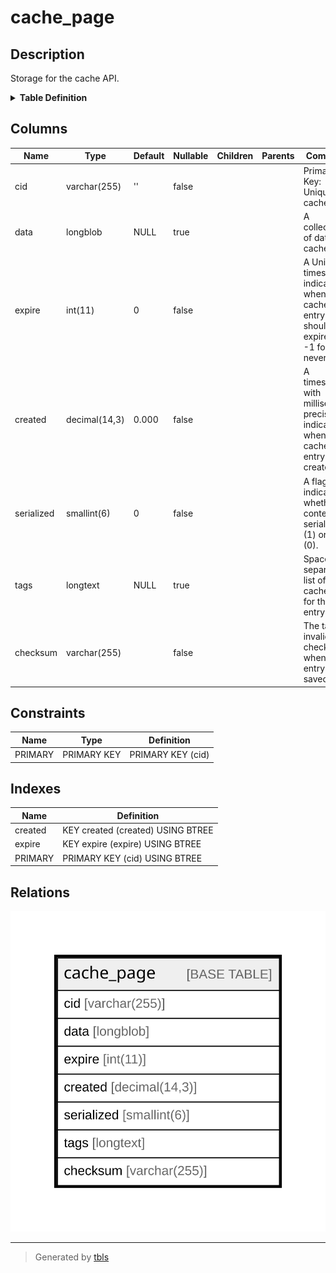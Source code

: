 # cache_page

## Description

Storage for the cache API.

<details>
<summary><strong>Table Definition</strong></summary>

```sql
CREATE TABLE `cache_page` (
  `cid` varchar(255) CHARACTER SET ascii COLLATE ascii_bin NOT NULL DEFAULT '' COMMENT 'Primary Key: Unique cache ID.',
  `data` longblob DEFAULT NULL COMMENT 'A collection of data to cache.',
  `expire` int(11) NOT NULL DEFAULT 0 COMMENT 'A Unix timestamp indicating when the cache entry should expire, or -1 for never.',
  `created` decimal(14,3) NOT NULL DEFAULT 0.000 COMMENT 'A timestamp with millisecond precision indicating when the cache entry was created.',
  `serialized` smallint(6) NOT NULL DEFAULT 0 COMMENT 'A flag to indicate whether content is serialized (1) or not (0).',
  `tags` longtext DEFAULT NULL COMMENT 'Space-separated list of cache tags for this entry.',
  `checksum` varchar(255) CHARACTER SET ascii COLLATE ascii_general_ci NOT NULL COMMENT 'The tag invalidation checksum when this entry was saved.',
  PRIMARY KEY (`cid`),
  KEY `expire` (`expire`),
  KEY `created` (`created`)
) ENGINE=InnoDB DEFAULT CHARSET=utf8mb4 COLLATE=utf8mb4_general_ci COMMENT='Storage for the cache API.'
```

</details>

## Columns

| Name | Type | Default | Nullable | Children | Parents | Comment |
| ---- | ---- | ------- | -------- | -------- | ------- | ------- |
| cid | varchar(255) | '' | false |  |  | Primary Key: Unique cache ID. |
| data | longblob | NULL | true |  |  | A collection of data to cache. |
| expire | int(11) | 0 | false |  |  | A Unix timestamp indicating when the cache entry should expire, or -1 for never. |
| created | decimal(14,3) | 0.000 | false |  |  | A timestamp with millisecond precision indicating when the cache entry was created. |
| serialized | smallint(6) | 0 | false |  |  | A flag to indicate whether content is serialized (1) or not (0). |
| tags | longtext | NULL | true |  |  | Space-separated list of cache tags for this entry. |
| checksum | varchar(255) |  | false |  |  | The tag invalidation checksum when this entry was saved. |

## Constraints

| Name | Type | Definition |
| ---- | ---- | ---------- |
| PRIMARY | PRIMARY KEY | PRIMARY KEY (cid) |

## Indexes

| Name | Definition |
| ---- | ---------- |
| created | KEY created (created) USING BTREE |
| expire | KEY expire (expire) USING BTREE |
| PRIMARY | PRIMARY KEY (cid) USING BTREE |

## Relations

![er](cache_page.svg)

---

> Generated by [tbls](https://github.com/k1LoW/tbls)
